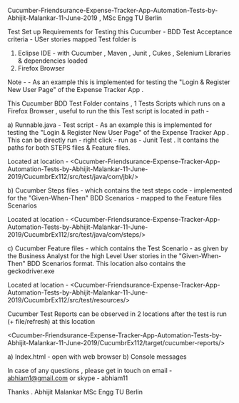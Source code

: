 Cucumber-Friendsurance-Expense-Tracker-App-Automation-Tests-by-Abhijit-Malankar-11-June-2019 , MSc Engg TU Berlin


Test Set up Requirements for Testing this Cucumber - BDD Test Acceptance criteria - USer stories mapped Test folder is

1) Eclipse IDE - with Cucumber , Maven , Junit , Cukes , Selenium Libraries & dependencies loaded  
2) Firefox Browser

Note - - As an example this is implemented for testing the "Login & Register New User Page" of the Expense Tracker App . 

This Cucumber BDD Test Folder contains , 1 Tests Scripts which runs on a Firefox Browser , useful to run the  this Test script is located in path -

a) Runnable.java - Test script  - As an example this is implemented for testing the "Login & Register New User Page" of the 
   Expense Tracker App . 
   This can be directly run - right click - run as - Junit Test . 
   It contains the paths for both STEPS files & Feature files.  
   
   Located at location  - 
   <Cucumber-Friendsurance-Expense-Tracker-App-Automation-Tests-by-Abhijit-Malankar-11-June-2019/CucumbrEx112/src/test/java/com/jbk/>

b) Cucumber Steps files - which contains the test steps code - implemented for the "Given-When-Then" BDD Scenarios - 
   mapped to the Feature files Scenarios 

   Located at location  - 
   <Cucumber-Friendsurance-Expense-Tracker-App-Automation-Tests-by-Abhijit-Malankar-11-June-2019/CucumbrEx112/src/test/java/com/steps/>

c) Cucumber Feature files - which contains the Test Scenario - as given by the Business Analyst for the high Level User stories 
   in the "Given-When-Then" BDD Scenarios format.  This location also contains the geckodriver.exe 

   Located at location  - 
   <Cucumber-Friendsurance-Expense-Tracker-App-Automation-Tests-by-Abhijit-Malankar-11-June-2019/CucumbrEx112/src/test/resources/>

Cucumber Test Reports can be observed in 2 locations after the test is run (+ file/refresh) at this location 

  <Cucumber-Friendsurance-Expense-Tracker-App-Automation-Tests-by-Abhijit-Malankar-11-June-2019/CucumbrEx112/target/cucumber-reports/> 

a) Index.html - open with web browser 
b) Console messages

In case of any questions , please get in touch on email - abhiam1@gmail.com or skype - abhiam11

Thanks . Abhijit Malankar MSc Engg TU Berlin
